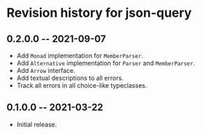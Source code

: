 # Revision history for json-query

## 0.2.0.0 -- 2021-09-07

* Add `Monad` implementation for `MemberParser`.
* Add `Alternative` implementation for `Parser` and `MemberParser`.
* Add `Arrow` interface.
* Add textual descriptions to all errors.
* Track all errors in all choice-like typeclasses.

## 0.1.0.0 -- 2021-03-22

* Initial release.
